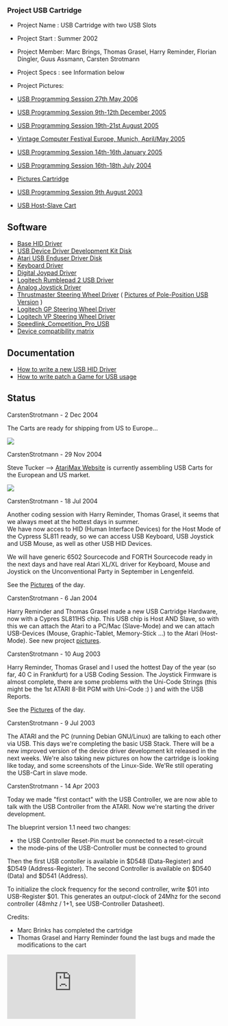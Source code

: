 ### Project USB Cartridge  
  
- Project Name  : USB Cartridge with two USB Slots  
- Project Start : Summer 2002  
- Project Member: Marc Brings, Thomas Grasel, Harry Reminder, Florian Dingler, Guus Assmann, Carsten Strotmann  
- Project Specs : see Information below  
  
- Project Pictures:  
- [USB Programming Session 27th May 2006](../ProjUSBConvSixPic/index.md)  
- [USB Programming Session 9th-12th December 2005](../ProjUSBConvFivePic/index.md)  
- [USB Programming Session 19th-21st August 2005](../ProjUSBConvFourPic/index.md)  
- [Vintage Computer Festival Europe, Munich, April/May 2005](../ProjUSBVCFePic/index.md)  
- [USB Programming Session 14th-16th January 2005](../ProjUSBConvThreePic/index.md)  
- [USB Programming Session 16th-18th July 2004](../ProjUSBConvTwoPic/index.md)  
- [Pictures Cartridge](../ProjUSBCartPic/index.md)  
- [USB Programming Session 9th August 2003](../ProjUSBConvOnePic/index.md)  
- [USB Host-Slave Cart](../ProjUSBCartTwoPic/index.md)  
  
## Software  
  
- [Base HID Driver](../BaseHIDDriver/index.md)  
- [USB Device Driver Development Kit Disk](https://sourceforge.net/project/showfiles.php?group_id=111428&package_id=120826)  
- [Atari USB Enduser Driver Disk](../AtariEnduserDriverDisk/index.md)  
- [Keyboard Driver](../Atari_USB_Keyboard_Driver/index.md)  
- [Digital Joypad Driver](../Digital_Joypad_Driver/index.md)  
- [Logitech Rumblepad 2 USB Driver](../JoypadRumblePadTwoUsb/index.md)  
- [Analog Joystick Driver](../AtariAnalogJoystickDriver/index.md)  
- [Thrustmaster Steering Wheel Driver](../USB_Steering_Wheel_Driver/index.md) ( [Pictures of Pole-Position USB Version](../ProjUSBCartAtariWheelPolePosPics/index.md) )  
- [Logitech GP Steering Wheel Driver](../Logitech_Formula_GP_USB_Wheel_Driver/index.md)  
- [Logitech VP Steering Wheel Driver](../Logitech_Formula_VF_USB_Wheel_Driver/index.md)  
- [Speedlink_Competition_Pro_USB](../Speedlink_Competition_Pro_USB/index.md)  
- [Device compatibility matrix](../DeviceMatrix/index.md)  
  
## Documentation  
  
- [How to write a new USB HID Driver](../How_to_write_a_USB_Driver/index.md)  
- [How to write patch a Game for USB usage](../How_to_patch_a_game_for_USB_Usage/index.md)  
  
## Status  
  
CarstenStrotmann - 2 Dec 2004  
  
The Carts are ready for shipping from US to Europe...  
  
![](attachments/USB_Cart_ready.jpg)  
  
CarstenStrotmann - 29 Nov 2004  
  
Steve Tucker --> [AtariMax Website](http://www.atarimax.com) is currently assembling USB Carts for the European and US market.  
  
![](attachments/USBCart_raw.jpg)  
  
  
CarstenStrotmann - 18 Jul 2004  
  
Another coding session with Harry Reminder, Thomas Grasel, it seems that we always meet at the hottest days in summer.  
We have now acces to HID (Human Interface Devices) for the Host Mode of the Cypress SL811 ready, so we can access USB Keyboard, USB Joystick and USB Mouse, as well as other USB HID Devices.  
  
We will have generic 6502 Sourcecode and FORTH Sourcecode ready in the next days and have real Atari XL/XL driver for Keyboard, Mouse and Joystick on the Unconventional Party in September in Lengenfeld.  
  
See the [Pictures](../ProjUSBConvTwoPic/index.md) of the day.  
  
  
CarstenStrotmann - 6 Jan 2004  
  
Harry Reminder and Thomas Grasel made a new USB Cartridge Hardware, now with a Cypres SL811HS chip. This USB chip is Host AND Slave, so with this we can attach the Atari to a PC/Mac (Slave-Mode) and we can attach USB-Devices (Mouse, Graphic-Tablet, Memory-Stick ...) to the Atari (Host-Mode). See new project [pictures](../ProjUSBCartTwoPic/index.md).  
  
  
CarstenStrotmann - 10 Aug 2003  
  
Harry Reminder, Thomas Grasel and I used the hottest Day of the year (so far, 40 C in Frankfurt) for a USB Coding Session. The Joystick Firmware is almost complete, there are some problems with the Uni-Code Strings (this might be the 1st ATARI 8-Bit PGM with Uni-Code :) ) and with the USB Reports.  
  
See the [Pictures](../ProjUSBConvOnePic/index.md) of the day.  
  
CarstenStrotmann - 9 Jul 2003  
  
The ATARI and the PC (running Debian GNU/Linux) are talking to each other via USB. This days we're completing the basic USB Stack. There will be a new improved version of the device driver development kit released in the next weeks. We're also taking new pictures on how the cartridge is looking like today, and some screenshots of the Linux-Side. We'Re still operating the USB-Cart in slave mode.  
  
  
CarstenStrotmann - 14 Apr 2003  
  
Today we made "first contact" with the USB Controller, we are now able to talk with the USB Controller from the ATARI. Now we're starting the driver development.  
  
The blueprint version 1.1 need two changes:  
  
- the USB Controller Reset-Pin must be connected to a reset-circuit  
- the mode-pins of the USB-Controller must be connected to ground  
  
Then the first USB contoller is available in $D548 (Data-Register) and $D549 (Address-Register). The second Controller is available on $D540 (Data) and $D541 (Address).  
  
To initialize the clock frequency for the second controller, write $01 into USB-Register $01. This generates an output-clock of 24Mhz for the second controller (48mhz / 1+1, see USB-Controller Datasheet).  
  
  
Credits:  
  
- Marc Brinks has completed the cartridge  
- Thomas Grasel and Harry Reminder found the last bugs and made the modifications to the cart  
  
![](http://sourceforge.net/sflogo.php?group_id=111428&amp;type=5)  
  
  
  
  
  
  
  
  
  
